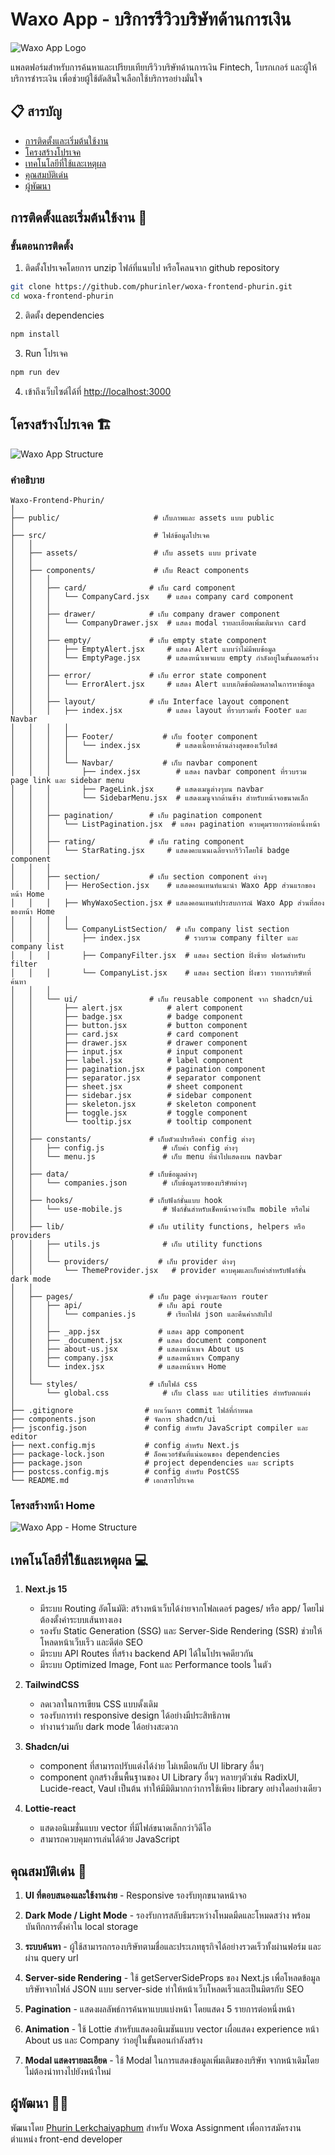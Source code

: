 # Waxo App - บริการรีวิวบริษัทด้านการเงิน

![Waxo App Logo](public/waxo.png)

แพลตฟอร์มสำหรับการค้นหาและเปรียบเทียบรีวิวบริษัทด้านการเงิน Fintech, โบรกเกอร์ และผู้ให้บริการชำระเงิน เพื่อช่วยผู้ใช้ตัดสินใจเลือกใช้บริการอย่างมั่นใจ

## 📋 สารบัญ

- [การติดตั้งและเริ่มต้นใช้งาน](#การติดตั้งและเริ่มต้นใช้งาน)
- [โครงสร้างโปรเจค](#โครงสร้างโปรเจค)
- [เทคโนโลยีที่ใช้และเหตุผล](#เทคโนโลยีที่ใช้และเหตุผล)
- [คุณสมบัติเด่น](#คุณสมบัติเด่น)
- [ผู้พัฒนา](#ผู้พัฒนา)

## การติดตั้งและเริ่มต้นใช้งาน 🚀

### ขั้นตอนการติดตั้ง

1. ติดตั้งโปรเจคโดยการ unzip ไฟล์ที่แนบไป หรือโคลนจาก github repository

```bash
git clone https://github.com/phurinler/woxa-frontend-phurin.git
cd woxa-frontend-phurin
```

2. ติดตั้ง dependencies

```bash
npm install
```

3. Run โปรเจค

```bash
npm run dev
```

4. เข้าถึงเว็บไซต์ได้ที่ [http://localhost:3000](http://localhost:3000)

## โครงสร้างโปรเจค 🏗️

![Waxo App Structure](public/project-structure.svg)

### คำอธิบาย

```
Waxo-Frontend-Phurin/
│
├── public/                     # เก็บภาพและ assets แบบ public
│
├── src/                        # ไฟล์ข้อมูลโปรเจค
│   │
│   ├── assets/                 # เก็บ assets แบบ private
│   │
│   ├── components/             # เก็บ React components
│   │   │
│   │   ├── card/              # เก็บ card component
│   │   │   └── CompanyCard.jsx    # แสดง company card component
│   │   │
│   │   ├── drawer/            # เก็บ company drawer component
│   │   │   └── CompanyDrawer.jsx  # แสดง modal รายละเอียดเพิ่มเติมจาก card
│   │   │
│   │   ├── empty/             # เก็บ empty state component
│   │   │   ├── EmptyAlert.jsx     # แสดง Alert แบบว่าไม่มีพบข้อมูล
│   │   │   └── EmptyPage.jsx      # แสดงหน้าเพจแบบ empty กำลังอยู่ในขั้นตอนสร้าง
│   │   │
│   │   ├── error/             # เก็บ error state component
│   │   │   └── ErrorAlert.jsx     # แสดง Alert แบบเกิดข้อผิดพลาดในการหาข้อมูล
│   │   │
│   │   ├── layout/            # เก็บ Interface layout component
│   │   │   ├── index.jsx          # แสดง layout ที่รวบรวมทั้ง Footer และ Navbar
│   │   │   │
│   │   │   ├── Footer/           # เก็บ footer component
│   │   │   │   └── index.jsx        # แสดงเนื้อหาด้านล่างสุดของเว็บไซต์
│   │   │   │
│   │   │   └── Navbar/           # เก็บ navbar component
│   │   │       ├── index.jsx        # แสดง navbar component ที่รวบรวม page link และ sidebar menu
│   │   │       ├── PageLink.jsx     # แสดงเมนูต่างๆบน navbar
│   │   │       └── SidebarMenu.jsx  # แสดงเมนูจากด้านข้าง สำหรับหน้าจอขนาดเล็ก
│   │   │
│   │   ├── pagination/        # เก็บ pagination component
│   │   │   └── ListPagination.jsx  # แสดง pagination ควบคุมรายการต่อหนึ่งหน้า
│   │   │
│   │   ├── rating/            # เก็บ rating component
│   │   │   └── StarRating.jsx     # แสดงคะแนนเฉลี่ยจากรีวิวโดยใช้ badge component
│   │   │
│   │   ├── section/           # เก็บ section component ต่างๆ
│   │   │   ├── HeroSection.jsx    # แสดงคอนเทนท์แนะนำ Waxo App ส่วนแรกของหน้า Home
│   │   │   ├── WhyWaxoSection.jsx # แสดงคอนเทนท์ประสบการณ์ Waxo App ส่วนที่สองของหน้า Home
│   │   │   │
│   │   │   └── CompanyListSection/  # เก็บ company list section
│   │   │       ├── index.jsx          # รวบรวม company filter และ company list
│   │   │       ├── CompanyFilter.jsx  # แสดง section ฝั่งซ้าย ฟอร์มสำหรับ filter
│   │   │       └── CompanyList.jsx    # แสดง section ฝั่งขวา รายการบริษัทที่ค้นหา
│   │   │
│   │   └── ui/                # เก็บ reusable component จาก shadcn/ui
│   │       ├── alert.jsx          # alert component
│   │       ├── badge.jsx          # badge component
│   │       ├── button.jsx         # button component
│   │       ├── card.jsx           # card component
│   │       ├── drawer.jsx         # drawer component
│   │       ├── input.jsx          # input component
│   │       ├── label.jsx          # label component
│   │       ├── pagination.jsx     # pagination component
│   │       ├── separator.jsx      # separator component
│   │       ├── sheet.jsx          # sheet component
│   │       ├── sidebar.jsx        # sidebar component
│   │       ├── skeleton.jsx       # skeleton component
│   │       ├── toggle.jsx         # toggle component
│   │       └── tooltip.jsx        # tooltip component
│   │
│   ├── constants/             # เก็บตัวแปรหรือค่า config ต่างๆ
│   │   ├── config.js             # เก็บค่า config ต่างๆ
│   │   └── menu.js               # เก็บ menu ที่นำไปแสดงบน navbar
│   │
│   ├── data/                  # เก็บข้อมูลต่างๆ
│   │   └── companies.json        # เก็บข้อมูลรายของบริษัทต่างๆ
│   │
│   ├── hooks/                 # เก็บฟังก์ชั่นแบบ hook
│   │   └── use-mobile.js         # ฟังก์ชั่นสำหรับเช็คหน้าจอว่าเป็น mobile หรือไม่
│   │
│   ├── lib/                   # เก็บ utility functions, helpers หรือ providers
│   │   ├── utils.js              # เก็บ utility functions
│   │   │
│   │   └── providers/           # เก็บ provider ต่างๆ
│   │       └── ThemeProvider.jsx   # provider ควบคุมและเก็บค่าสำหรับฟังก์ชั่น dark mode
│   │
│   ├── pages/                 # เก็บ page ต่างๆและจัดการ router
│   │   ├── api/                 # เก็บ api route
│   │   │   └── companies.js       # เรียกไฟล์ json และคืนค่ากลับไป
│   │   │
│   │   ├── _app.jsx             # แสดง app component
│   │   ├── _document.jsx        # แสดง document component
│   │   ├── about-us.jsx         # แสดงหน้าเพจ About us
│   │   ├── company.jsx          # แสดงหน้าเพจ Company
│   │   └── index.jsx            # แสดงหน้าเพจ Home
│   │
│   └── styles/                # เก็บไฟล์ css
│       └── global.css            # เก็บ class และ utilities สำหรับตกแต่ง
│
├── .gitignore                # ยกเว้นการ commit ไฟล์ที่กำหนด
├── components.json           # จัดการ shadcn/ui
├── jsconfig.json             # config สำหรับ JavaScript compiler และ editor
├── next.config.mjs           # config สำหรับ Next.js
├── package-lock.json         # ล็อคเวอร์ชันที่แน่นอนของ dependencies
├── package.json              # project dependencies และ scripts
├── postcss.config.mjs        # config สำหรับ PostCSS
└── README.md                 # เอกสารโปรเจค
```

### โครงสร้างหน้า Home

![Waxo App - Home Structure](public/home-structure.svg)

## เทคโนโลยีที่ใช้และเหตุผล 💻

1. **Next.js 15**

   - มีระบบ Routing อัตโนมัติ: สร้างหน้าเว็บได้ง่ายจากโฟลเดอร์ pages/ หรือ app/ โดยไม่ต้องตั้งค่าระบบเส้นทางเอง
   - รองรับ Static Generation (SSG) และ Server-Side Rendering (SSR) ช่วยให้โหลดหน้าเว็บเร็ว และดีต่อ SEO
   - มีระบบ API Routes ที่สร้าง backend API ได้ในโปรเจคดียวกัน
   - มีระบบ Optimized Image, Font และ Performance tools ในตัว

2. **TailwindCSS**

   - ลดเวลาในการเขียน CSS แบบดั้งเดิม
   - รองรับการทำ responsive design ได้อย่างมีประสิทธิภาพ
   - ทำงานร่วมกับ dark mode ได้อย่างสะดวก

3. **Shadcn/ui**

   - component ที่สามารถปรับแต่งได้ง่าย ไม่เหมือนกับ UI library อื่นๆ
   - component ถูกสร้างขึ้นพื้นฐานของ UI Library อื่นๆ หลายๆตัวเช่น RadixUI, Lucide-react, Vaul เป็นต้น ทำให้มีมิติมากกว่าการใช้เพียง library อย่างใดอย่างเดียว

4. **Lottie-react**
   - แสดงอนิเมชั่นแบบ vector ที่มีไฟล์ขนาดเล็กกว่าวิดีโอ
   - สามารถควบคุมการเล่นได้ด้วย JavaScript

## คุณสมบัติเด่น 🌟

1. **UI ที่ตอบสนองและใช้งานง่าย** - Responsive รองรับทุกขนาดหน้าจอ

2. **Dark Mode / Light Mode** - รองรับการสลับธีมระหว่างโหมดมืดและโหมดสว่าง พร้อมบันทึกการตั้งค่าใน local storage

3. **ระบบค้นหา** - ผู้ใช้สามารถกรองบริษัทตามชื่อและประเภทธุรกิจได้อย่างรวดเร็วทั้งผ่านฟอร์ม และผ่าน query url

4. **Server-side Rendering** - ใช้ getServerSideProps ของ Next.js เพื่อโหลดข้อมูลบริษัทจากไฟล์ JSON แบบ server-side ทำให้หน้าเว็บโหลดเร็วและเป็นมิตรกับ SEO

5. **Pagination** - แสดงผลลัพธ์การค้นหาแบบแบ่งหน้า โดยแสดง 5 รายการต่อหนึ่งหน้า

6. **Animation** - ใช้ Lottie สำหรับแสดงอนิเมชันแบบ vector เผื่อแสดง experience หน้า About us และ Company ว่าอยู่ในขั้นตอนกำลังสร้าง

7. **Modal แสดงรายละเอียด** - ใช้ Modal ในการแสดงข้อมูลเพิ่มเติมของบริษัท จากหน้าเดิมโดยไม่ต้องนำทางไปยังหน้าใหม่

## ผู้พัฒนา 👨‍💻

พัฒนาโดย [Phurin Lerkchaiyaphum](http://phurin.vercel.app/) สำหรับ Woxa Assignment เพื่อการสมัครงานตำแหน่ง front-end developer
